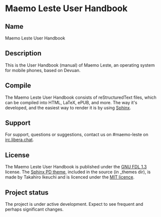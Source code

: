 # Maemo Leste User Handbook

## Name
Maemo Leste User Handbook

## Description
This is the User Handbook (manual) of Maemo Leste, an operating system for mobile phones, based on Devuan.

## Compile
The Maemo Leste User Handbook consists of reStructuredText files, which can be compiled into HTML, LaTeX, ePUB, and more.
The way it's developed, and the easiest way to render it is by using [Sphinx](https://www.sphinx-doc.org/).

## Support
For support, questions or suggestions, contact us on #maemo-leste on [irc.libera.chat](ircs://irc.libera.chat/#maemo-leste).

## License
The Maemo Leste User Handbook is published under the [GNU FDL 1.3](https://www.gnu.org/licenses/fdl-1.3.en.html) license.
The [Sphinx PD theme](https://github.com/iktakahiro/sphinx_theme_pd), included in the source (in _themes dir), is made by Takahiro Ikeuchi and is licenced under the [MIT licence](https://spdx.org/licenses/MIT.html).

## Project status
The project is under active development. Expect to see frequent and perhaps significant changes.
